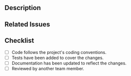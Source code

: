 ## Description

<!-- Provide a brief description of the changes introduced by this pull request. -->

## Related Issues

<!-- List any related issues or pull requests. -->

## Checklist

<!-- Mark the completed tasks with [x]: -->

- [ ] Code follows the project's coding conventions.
- [ ] Tests have been added to cover the changes.
- [ ] Documentation has been updated to reflect the changes.
- [ ] Reviewed by another team member.
